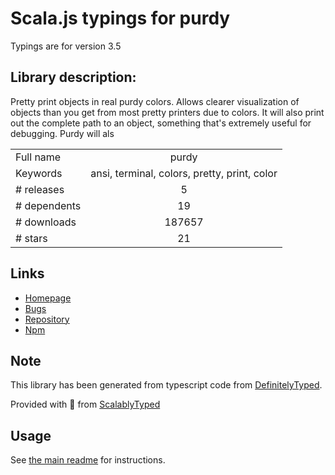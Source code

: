 
# Scala.js typings for purdy

Typings are for version 3.5

## Library description:
Pretty print objects in real purdy colors. Allows clearer visualization of objects than you get from most pretty printers due to colors. It will also print out the complete path to an object, something that's extremely useful for debugging. Purdy will als

|                    |                 |
| ------------------ | :-------------: |
| Full name          | purdy |
| Keywords           | ansi, terminal, colors, pretty, print, color |
| # releases         | 5 |
| # dependents       | 19 |
| # downloads        | 187657 |
| # stars            | 21 |

## Links
- [Homepage](https://github.com/danielb2/purdy.js)
- [Bugs](https://github.com/danielb2/purdy.js/issues)
- [Repository](https://github.com/danielb2/purdy.js)
- [Npm](https://www.npmjs.com/package/purdy)
    


## Note
This library has been generated from typescript code from [DefinitelyTyped](https://definitelytyped.org).

Provided with :purple_heart: from [ScalablyTyped](https://github.com/oyvindberg/ScalablyTyped)

## Usage
See [the main readme](../../readme.md) for instructions.


